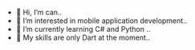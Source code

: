 - 👋 Hi, I’m can..
- 👀 I’m interested in mobile application development..
- 🌱 I’m currently learning C# and Python ..
- 💞️ My skills are only Dart at the moment..


<!---
canstll/canstll is a ✨ special ✨ repository because its `README.md` (this file) appears on your GitHub profile.
You can click the Preview link to take a look at your changes.
--->
